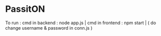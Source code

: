 # PassitON
To run : cmd in backend : node app.js | cmd in frontend : npm start | ( do change username & password in conn.js )
